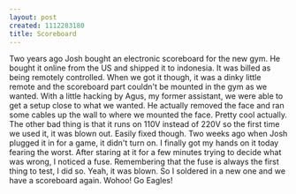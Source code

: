 ```yaml
--- 
layout: post
created: 1112283180
title: Scoreboard
---
```

Two years ago Josh bought an electronic scoreboard for the new gym.  He bought it online from the US and shipped it to indonesia.  It was billed as being remotely controlled.  When we got it though, it was a dinky little remote and the scoreboard part couldn't be mounted in the gym as we wanted.  With a little hacking by Agus, my former assistant, we were able to get a setup close to what we wanted.  He actually removed the face and ran some cables up the wall to where we mounted the face.  Pretty cool actually.  The other bad thing is that it runs on 110V instead of 220V so the first time we used it, it was blown out.  Easily fixed though.  Two weeks ago when Josh plugged it in for a game, it didn't turn on.  I finally got my hands on it today fearing the worst.  After staring at it for a few minutes trying to decide what was wrong, I noticed a fuse.  Remembering that the fuse is always the first thing to test, I did so.  Yeah, it was blown.  So I soldered in a new one and we have a scoreboard again.  Wohoo!  Go Eagles!
